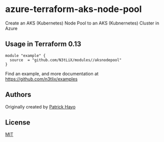 # azure-terraform-aks-node-pool

Create an AKS (Kubernetes) Node Pool to an AKS (Kubnernetes) Cluster in Azure

## Usage in Terraform 0.13
```hcl
module "example" {
  source  = "github.com/N3tLiX/modules//aksnodepool"
}
```

Find an example, and more documentation at https://github.com/n3tlix/examples
## Authors

Originally created by [Patrick Hayo](http://github.com/adminph-de)

## License

[MIT](LICENSE)